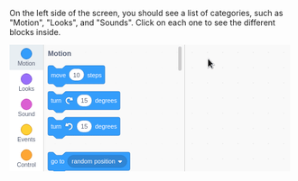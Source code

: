 On the left side of the screen, you should see a list of categories, such as "Motion", "Looks", and "Sounds". Click on each one to see the different blocks inside.

![](.guides/img/step-by-step-0.apng)